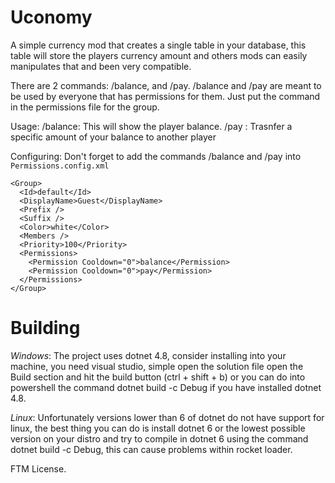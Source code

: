 # Uconomy
A simple currency mod that creates a single table in your database, this table will store the players currency amount and others mods can easily manipulates that and been very compatible.

There are 2 commands: /balance, and /pay.
/balance and /pay are meant to be used by everyone that has permissions for them. Just put the command in the permissions file for the group.

Usage:
/balance: This will show the player balance.
/pay <player> <amount>: Trasnfer a specific amount of your balance to another player

Configuring:
Don't forget to add the commands /balance and /pay into ``Permissions.config.xml``
```
<Group>
  <Id>default</Id>
  <DisplayName>Guest</DisplayName>
  <Prefix />
  <Suffix />
  <Color>white</Color>
  <Members />
  <Priority>100</Priority>
  <Permissions>
    <Permission Cooldown="0">balance</Permission>
    <Permission Cooldown="0">pay</Permission>
  </Permissions>
</Group>
```

# Building

*Windows*: The project uses dotnet 4.8, consider installing into your machine, you need visual studio, simple open the solution file open the Build section and hit the build button (ctrl + shift + b) or you can do into powershell the command dotnet build -c Debug if you have installed dotnet 4.8.

*Linux*: Unfortunately versions lower than 6 of dotnet do not have support for linux, the best thing you can do is install dotnet 6 or the lowest possible version on your distro and try to compile in dotnet 6 using the command dotnet build -c Debug, this can cause problems within rocket loader.

FTM License.
